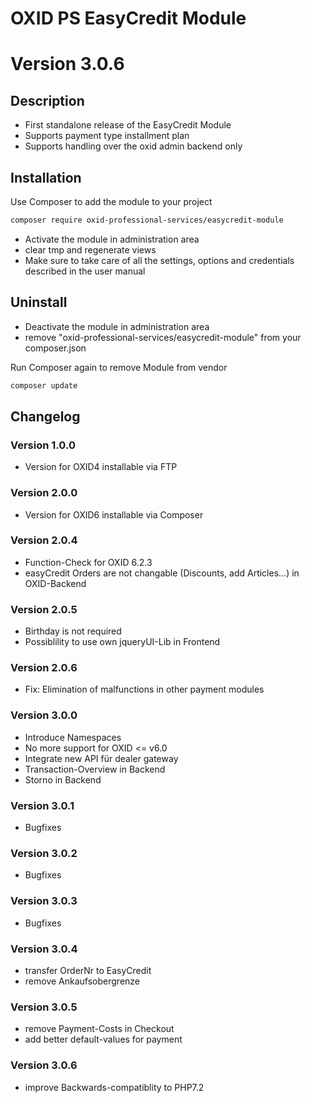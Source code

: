 # OXID PS EasyCredit Module

# Version 3.0.6

## Description

 * First standalone release of the EasyCredit Module
 * Supports payment type installment plan
 * Supports handling over the oxid admin backend only

## Installation

Use Composer to add the module to your project
```bash
composer require oxid-professional-services/easycredit-module
```

 * Activate the module in administration area
 * clear tmp and regenerate views
 * Make sure to take care of all the settings, options and credentials described in the user manual

## Uninstall

 * Deactivate the module in administration area
 * remove "oxid-professional-services/easycredit-module" from your composer.json

Run Composer again to remove Module from vendor
```bash
composer update
```

## Changelog

### Version 1.0.0

* Version for OXID4 installable via FTP

### Version 2.0.0

* Version for OXID6 installable via Composer

### Version 2.0.4

* Function-Check for OXID 6.2.3
* easyCredit Orders are not changable (Discounts, add Articles...) in OXID-Backend

### Version 2.0.5

* Birthday is not required
* Possiblility to use own jqueryUI-Lib in Frontend

### Version 2.0.6

* Fix: Elimination of malfunctions in other payment modules

### Version 3.0.0

* Introduce Namespaces
* No more support for OXID <= v6.0
* Integrate new API für dealer gateway
* Transaction-Overview in Backend
* Storno in Backend

### Version 3.0.1

* Bugfixes

### Version 3.0.2

* Bugfixes

### Version 3.0.3

* Bugfixes

### Version 3.0.4

* transfer OrderNr to EasyCredit
* remove Ankaufsobergrenze

### Version 3.0.5

* remove Payment-Costs in Checkout
* add better default-values for payment

### Version 3.0.6

* improve Backwards-compatiblity to PHP7.2